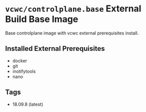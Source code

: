 # `vcwc/controlplane.base` External Build Base Image

Base controlplane image with vcwc external prerequisites install.

## Installed External Prerequisites

- docker
- git
- inotifytools
- nano

## Tags

* 18.09.8 (latest)
